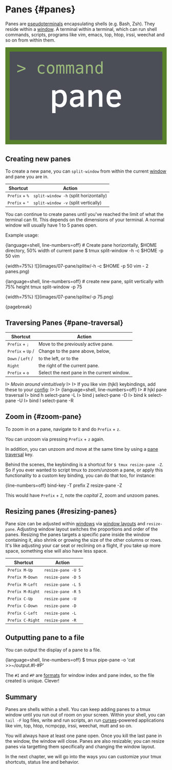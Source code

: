 # Panes {#panes}

Panes are [pseudoterminals](https://en.wikipedia.org/wiki/Pseudoterminal)
encapsulating shells (e.g. Bash, Zsh). They reside within a [window](#windows).
A terminal within a terminal, which can run shell commands, scripts, programs
like vim, emacs, top, htop, irssi, weechat and so on from within them.

![](images/info/pane.png)

## Creating new panes

To create a new pane, you can `split-window` from within the current
[window](#windows) and pane you are in.

| Shortcut         | Action                                             |
|------------------|----------------------------------------------------|
|`Prefix` + `%`    | `split-window -h` (split horizontally)             |
|`Prefix` + `"`    | `split-window -v` (split vertically)               |

You can continue to create panes until you've reached the limit of what the
terminal can fit. This depends on the dimensions of your terminal. A normal
window will usually have 1 to 5 panes open.

Example usage:

{language=shell, line-numbers=off}
    # Create pane horizontally, $HOME directory, 50% width of current pane
    $ tmux split-window -h -c $HOME -p 50 vim

{width=75%}
![](images/07-pane/splitw/-h -c $HOME -p 50 vim - 2 panes.png)

{language=shell, line-numbers=off}
    # create new pane, split vertically with 75% height
    tmux split-window -p 75

{width=75%}
![](images/07-pane/splitw/-p 75.png)

{pagebreak}

## Traversing Panes {#pane-traversal}

| Shortcut         | Action                                             |
|------------------|----------------------------------------------------|
|`Prefix` + `;`    | Move to the previously active pane.                |
|`Prefix` + `Up` / | Change to the pane above, below,                   |
|`Down` / `Left` / | to the left, or to the                             |
|`Right`           | the right of the current pane.                     |
|`Prefix` + `o`    | Select the next pane in the current window.        |

I> *Movin around vimtuitively*
I>
I> If you like vim (hjkl) keybindings, add these to your [config](#config):
I>
I> {language=shell, line-numbers=off}
I>     # hjkl pane traversal
I>     bind h select-pane -L
I>     bind j select-pane -D
I>     bind k select-pane -U
I>     bind l select-pane -R

## Zoom in {#zoom-pane}

To zoom in on a pane, navigate to it and do `Prefix` + `z`.

You can unzoom via pressing `Prefix` + `z` again.

In addition, you can unzoom and move at the same time by using a [pane traversal](#pane-traversal)
key.

Behind the scenes, the keybinding is a shortcut for `$ tmux resize-pane -Z`. So
if you ever wanted to script tmux to zoom/unzoom a pane, or apply this
functionality to a custom key binding, you can do that too, for instance:

{line-numbers=off}
    bind-key -T prefix Z resize-pane -Z

This would have `Prefix` + `Z`, note the *capital* Z, zoom and unzoom panes.

## Resizing panes {#resizing-panes}

Pane size can be adjusted within [windows](#windows) via [window layouts](#window-layouts)
and `resize-pane`. Adjusting window layout switches the proportions and order of
the panes. Resizing the panes targets a specific pane inside the window
containing it, also shrink or growing the size of the other columns or rows. It's like
adjusting your car seat or reclining on a flight, if you take up more space,
something else will also have less space.

| Shortcut         | Action              |
|------------------|---------------------|
|`Prefix M-Up`     | `resize-pane -U 5`  |
|`Prefix M-Down`   | `resize-pane -D 5`  |
|`Prefix M-Left`   | `resize-pane -L 5`  |
|`Prefix M-Right`  | `resize-pane -R 5`  |
|`Prefix C-Up`     | `resize-pane -U`    |
|`Prefix C-Down`   | `resize-pane -D`    |
|`Prefix C-Left`   | `resize-pane -L`    |
|`Prefix C-Right`  | `resize-pane -R`    |

## Outputting pane to a file

You can output the display of a pane to a file.

{language=shell, line-numbers=off}
    $ tmux pipe-pane -o 'cat >>~/output.#I-#P'

The `#I` and `#P` are [formats](#formats) for window index and pane index, so
the file created is unique. Clever!

## Summary

Panes are shells within a shell. You can keep adding panes to a tmux window
until you run out of room on your screen. Within your shell, you can `tail -F`
log files, write and run scripts, an run [curses](https://en.wikipedia.org/wiki/Curses_(programming_library))-powered
applications like vim, top, htop, ncmpcpp, irssi, weechat, mutt and so on.

You will always have at least one pane open. Once you kill the last pane in
the window, the window will close. Panes are also resizable; you can resize
panes via targetting them specifically and changing the window layout.

In the next chapter, we will go into the ways you can customize your tmux
shortcuts, status line and behavior.
